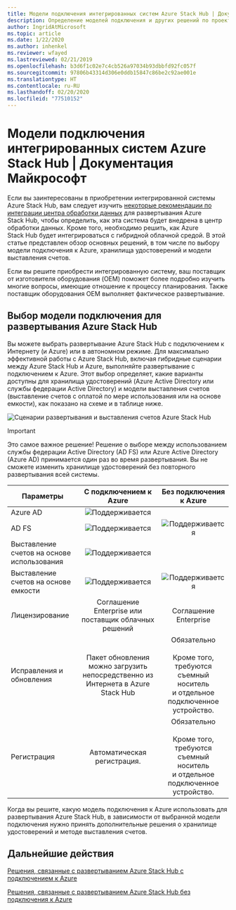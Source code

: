 ```yaml
---
title: Модели подключения интегрированных систем Azure Stack Hub | Документация Майкрософт
description: Определение моделей подключения и других решений по проектированию для интегрированных систем Azure Stack Hub.
author: IngridAtMicrosoft
ms.topic: article
ms.date: 1/22/2020
ms.author: inhenkel
ms.reviewer: wfayed
ms.lastreviewed: 02/21/2019
ms.openlocfilehash: b3d6f1c02e7c4cb526a97034b93dbbfd92fc057f
ms.sourcegitcommit: 97806b43314d306e0ddb15847c86be2c92ae001e
ms.translationtype: HT
ms.contentlocale: ru-RU
ms.lasthandoff: 02/20/2020
ms.locfileid: "77510152"
---
```

# <a name="azure-stack-hub-integrated-systems-connection-models"></a>Модели подключения интегрированных систем Azure Stack Hub | Документация Майкрософт
Если вы заинтересованы в приобретении интегрированной системы Azure Stack Hub, вам следует изучить [некоторые рекомендации по интеграции центра обработки данных](azure-stack-datacenter-integration.md) для развертывания Azure Stack Hub, чтобы определить, как эта система будет внедрена в центр обработки данных. Кроме того, необходимо решить, как Azure Stack Hub будет интегрироваться с гибридной облачной средой. В этой статье представлен обзор основных решений, в том числе по выбору модели подключения к Azure, хранилища удостоверений и модели выставления счетов.

Если вы решите приобрести интегрированную систему, ваш поставщик от изготовителя оборудования (OEM) поможет более подробно изучить многие вопросы, имеющие отношение к процессу планирования. Также поставщик оборудования OEM выполняет фактическое развертывание.

## <a name="choose-an-azure-stack-hub-deployment-connection-model"></a>Выбор модели подключения для развертывания Azure Stack Hub
Вы можете выбрать развертывание Azure Stack Hub с подключением к Интернету (и Azure) или в автономном режиме. Для максимально эффективной работы с Azure Stack Hub, включая гибридные сценарии между Azure Stack Hub и Azure, выполняйте развертывание с подключением к Azure. Этот выбор определяет, какие варианты доступны для хранилища удостоверений (Azure Active Directory или службы федерации Active Directory) и модели выставления счетов (выставление счетов с оплатой по мере использования или на основе емкости), как показано на схеме и в таблице ниже.

![Сценарии развертывания и выставления счетов Azure Stack Hub](media/azure-stack-connection-models/azure-stack-scenarios.png)
  
> [!IMPORTANT]
> Это самое важное решение! Решение о выборе между использованием службы федерации Active Directory (AD FS) или Azure Active Directory (Azure AD) принимается один раз во время развертывания. Вы не сможете изменить хранилище удостоверений без повторного развертывания всей системы.  


|Параметры|С подключением к Azure|Без подключения к Azure|
|-----|:-----:|:-----:|
|Azure AD|![Поддерживается](media/azure-stack-connection-models/check.png)| |
|AD FS|![Поддерживается](media/azure-stack-connection-models/check.png)|![Поддерживается](media/azure-stack-connection-models/check.png)|
|Выставление счетов на основе использования|![Поддерживается](media/azure-stack-connection-models/check.png)| |
|Выставление счетов на основе емкости|![Поддерживается](media/azure-stack-connection-models/check.png)|![Поддерживается](media/azure-stack-connection-models/check.png)|
|Лицензирование| Соглашение Enterprise или поставщик облачных решений | Соглашение Enterprise |
|Исправления и обновления|Пакет обновления можно загрузить непосредственно из Интернета в Azure Stack Hub |  Обязательно<br><br>Кроме того, требуются съемный носитель<br> и отдельное подключенное устройство. |
| Регистрация | Автоматическая регистрация. | Обязательно<br><br>Кроме того, требуются съемный носитель<br> и отдельное подключенное устройство. |

Когда вы решите, какую модель подключения к Azure использовать для развертывания Azure Stack Hub, в зависимости от выбранной модели подключения нужно принять дополнительные решения о хранилище удостоверений и методе выставления счетов.

## <a name="next-steps"></a>Дальнейшие действия

[Решения, связанные с развертыванием Azure Stack Hub с подключением к Azure](azure-stack-connected-deployment.md)

[Решения, связанные с развертыванием Azure Stack Hub без подключения к Azure](azure-stack-disconnected-deployment.md)
